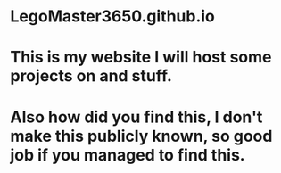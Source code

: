 # LegoMaster3650.github.io
# This is my website I will host some projects on and stuff.
# Also how did you find this, I don't make this publicly known, so good job if you managed to find this.
